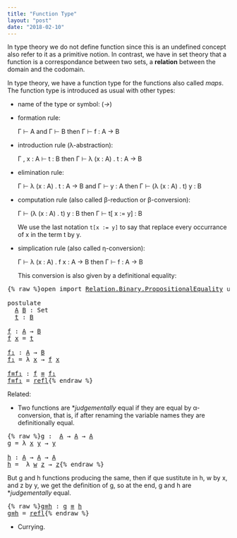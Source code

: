 ```yaml
---
title: "Function Type"
layout: "post"
date: "2018-02-10"
---
```



In type theory we do not define function since this is an undefined concept also
refer to it as a primitive notion.
In contrast, we have in set theory that a function is
a correspondance between two sets, a **relation** between the domain
and the codomain.

In type theory, we have a function type for the functions
also called *maps*. The function type is introduced as usual with other types:

+ name of the type or symbol: (_→_)

+ formation rule:

  Γ ⊢ A  and Γ ⊢ B then Γ ⊢ f : A → B

+ introduction rule (λ-abstraction):

  Γ , x : A ⊢ t : B then Γ ⊢ λ (x : A) . t : A → B

+ elimination rule:

  Γ ⊢ λ (x : A) . t : A → B and Γ ⊢ y : A then Γ ⊢ (λ (x : A) . t) y : B

+ computation rule (also called β-reduction or β-conversion):

  Γ ⊢ (λ (x : A) . t) y : B then Γ ⊢ t[ x := y] : B

  We use the last notation `t[x := y]` to say that replace every occurrance of
  x in the term t by y.

+ simplication rule (also called η-conversion):

  Γ ⊢ λ (x : A) . f x : A → B then Γ ⊢ f : A → B

  This conversion is also given by a definitional equality:

<pre class="Agda">{% raw %}<a id="1137" class="Keyword">open</a> <a id="1142" class="Keyword">import</a> <a id="1149" href="https://agda.github.io/agda-stdlib/Relation.Binary.PropositionalEquality.html" class="Module">Relation.Binary.PropositionalEquality</a> <a id="1187" class="Keyword">using</a> <a id="1193" class="Symbol">(</a><a id="1194" href="https://agda.github.io/agda-stdlib/Agda.Builtin.Equality.html#_%E2%89%A1_" class="Datatype Operator">_≡_</a><a id="1197" class="Symbol">;</a> <a id="1199" href="https://agda.github.io/agda-stdlib/Agda.Builtin.Equality.html#_%E2%89%A1_.refl" class="InductiveConstructor">refl</a><a id="1203" class="Symbol">)</a>

<a id="1206" class="Keyword">postulate</a>
  <a id="A" href="{% endraw %}{% link _posts/2018-02-10-functions-in-type-theory.md %}{% raw %}#A" class="Postulate">A</a> <a id="B" href="{% endraw %}{% link _posts/2018-02-10-functions-in-type-theory.md %}{% raw %}#B" class="Postulate">B</a> <a id="1222" class="Symbol">:</a> <a id="1224" class="PrimitiveType">Set</a>
  <a id="t" href="{% endraw %}{% link _posts/2018-02-10-functions-in-type-theory.md %}{% raw %}#t" class="Postulate">t</a> <a id="1232" class="Symbol">:</a> <a id="1234" href="{% endraw %}{% link _posts/2018-02-10-functions-in-type-theory.md %}{% raw %}#B" class="Postulate">B</a>

<a id="f" href="{% endraw %}{% link _posts/2018-02-10-functions-in-type-theory.md %}{% raw %}#f" class="Function">f</a> <a id="1239" class="Symbol">:</a> <a id="1241" href="{% endraw %}{% link _posts/2018-02-10-functions-in-type-theory.md %}{% raw %}#A" class="Postulate">A</a> <a id="1243" class="Symbol">→</a> <a id="1245" href="{% endraw %}{% link _posts/2018-02-10-functions-in-type-theory.md %}{% raw %}#B" class="Postulate">B</a>
<a id="1247" href="{% endraw %}{% link _posts/2018-02-10-functions-in-type-theory.md %}{% raw %}#f" class="Function">f</a> <a id="1249" href="{% endraw %}{% link _posts/2018-02-10-functions-in-type-theory.md %}{% raw %}#1249" class="Bound">x</a> <a id="1251" class="Symbol">=</a> <a id="1253" href="{% endraw %}{% link _posts/2018-02-10-functions-in-type-theory.md %}{% raw %}#t" class="Postulate">t</a>

<a id="f₁" href="{% endraw %}{% link _posts/2018-02-10-functions-in-type-theory.md %}{% raw %}#f%E2%82%81" class="Function">f₁</a> <a id="1259" class="Symbol">:</a> <a id="1261" href="{% endraw %}{% link _posts/2018-02-10-functions-in-type-theory.md %}{% raw %}#A" class="Postulate">A</a> <a id="1263" class="Symbol">→</a> <a id="1265" href="{% endraw %}{% link _posts/2018-02-10-functions-in-type-theory.md %}{% raw %}#B" class="Postulate">B</a>
<a id="1267" href="{% endraw %}{% link _posts/2018-02-10-functions-in-type-theory.md %}{% raw %}#f%E2%82%81" class="Function">f₁</a> <a id="1270" class="Symbol">=</a> <a id="1272" class="Symbol">λ</a> <a id="1274" href="{% endraw %}{% link _posts/2018-02-10-functions-in-type-theory.md %}{% raw %}#1274" class="Bound">x</a> <a id="1276" class="Symbol">→</a> <a id="1278" href="{% endraw %}{% link _posts/2018-02-10-functions-in-type-theory.md %}{% raw %}#f" class="Function">f</a> <a id="1280" href="{% endraw %}{% link _posts/2018-02-10-functions-in-type-theory.md %}{% raw %}#1274" class="Bound">x</a>

<a id="f≡f₁" href="{% endraw %}{% link _posts/2018-02-10-functions-in-type-theory.md %}{% raw %}#f%E2%89%A1f%E2%82%81" class="Function">f≡f₁</a> <a id="1288" class="Symbol">:</a> <a id="1290" href="{% endraw %}{% link _posts/2018-02-10-functions-in-type-theory.md %}{% raw %}#f" class="Function">f</a> <a id="1292" href="https://agda.github.io/agda-stdlib/Agda.Builtin.Equality.html#_%E2%89%A1_" class="Datatype Operator">≡</a> <a id="1294" href="{% endraw %}{% link _posts/2018-02-10-functions-in-type-theory.md %}{% raw %}#f%E2%82%81" class="Function">f₁</a>
<a id="1297" href="{% endraw %}{% link _posts/2018-02-10-functions-in-type-theory.md %}{% raw %}#f%E2%89%A1f%E2%82%81" class="Function">f≡f₁</a> <a id="1302" class="Symbol">=</a> <a id="1304" href="https://agda.github.io/agda-stdlib/Agda.Builtin.Equality.html#_%E2%89%A1_.refl" class="InductiveConstructor">refl</a>{% endraw %}</pre>

Related:

+ Two functions are **judgementally* equal if they are equal by α-conversion,
that is, if after renaming the variable names they are definitionally equal.

<pre class="Agda">{% raw %}<a id="g" href="{% endraw %}{% link _posts/2018-02-10-functions-in-type-theory.md %}{% raw %}#g" class="Function">g</a> <a id="1502" class="Symbol">:</a>  <a id="1505" href="{% endraw %}{% link _posts/2018-02-10-functions-in-type-theory.md %}{% raw %}#A" class="Postulate">A</a> <a id="1507" class="Symbol">→</a> <a id="1509" href="{% endraw %}{% link _posts/2018-02-10-functions-in-type-theory.md %}{% raw %}#A" class="Postulate">A</a> <a id="1511" class="Symbol">→</a> <a id="1513" href="{% endraw %}{% link _posts/2018-02-10-functions-in-type-theory.md %}{% raw %}#A" class="Postulate">A</a>
<a id="1515" href="{% endraw %}{% link _posts/2018-02-10-functions-in-type-theory.md %}{% raw %}#g" class="Function">g</a> <a id="1517" class="Symbol">=</a> <a id="1519" class="Symbol">λ</a> <a id="1521" href="{% endraw %}{% link _posts/2018-02-10-functions-in-type-theory.md %}{% raw %}#1521" class="Bound">x</a> <a id="1523" href="{% endraw %}{% link _posts/2018-02-10-functions-in-type-theory.md %}{% raw %}#1523" class="Bound">y</a> <a id="1525" class="Symbol">→</a> <a id="1527" href="{% endraw %}{% link _posts/2018-02-10-functions-in-type-theory.md %}{% raw %}#1523" class="Bound">y</a>

<a id="h" href="{% endraw %}{% link _posts/2018-02-10-functions-in-type-theory.md %}{% raw %}#h" class="Function">h</a> <a id="1532" class="Symbol">:</a> <a id="1534" href="{% endraw %}{% link _posts/2018-02-10-functions-in-type-theory.md %}{% raw %}#A" class="Postulate">A</a> <a id="1536" class="Symbol">→</a> <a id="1538" href="{% endraw %}{% link _posts/2018-02-10-functions-in-type-theory.md %}{% raw %}#A" class="Postulate">A</a> <a id="1540" class="Symbol">→</a> <a id="1542" href="{% endraw %}{% link _posts/2018-02-10-functions-in-type-theory.md %}{% raw %}#A" class="Postulate">A</a>
<a id="1544" href="{% endraw %}{% link _posts/2018-02-10-functions-in-type-theory.md %}{% raw %}#h" class="Function">h</a> <a id="1546" class="Symbol">=</a>  <a id="1549" class="Symbol">λ</a> <a id="1551" href="{% endraw %}{% link _posts/2018-02-10-functions-in-type-theory.md %}{% raw %}#1551" class="Bound">w</a> <a id="1553" href="{% endraw %}{% link _posts/2018-02-10-functions-in-type-theory.md %}{% raw %}#1553" class="Bound">z</a> <a id="1555" class="Symbol">→</a> <a id="1557" href="{% endraw %}{% link _posts/2018-02-10-functions-in-type-theory.md %}{% raw %}#1553" class="Bound">z</a>{% endraw %}</pre>

But g and h functions producing the same, then if que sustitute in h, w by x,
and z by y, we get the definition of g, so at the end, g and h are **judgementally* equal.

<pre class="Agda">{% raw %}<a id="g≡h" href="{% endraw %}{% link _posts/2018-02-10-functions-in-type-theory.md %}{% raw %}#g%E2%89%A1h" class="Function">g≡h</a> <a id="1758" class="Symbol">:</a> <a id="1760" href="{% endraw %}{% link _posts/2018-02-10-functions-in-type-theory.md %}{% raw %}#g" class="Function">g</a> <a id="1762" href="https://agda.github.io/agda-stdlib/Agda.Builtin.Equality.html#_%E2%89%A1_" class="Datatype Operator">≡</a> <a id="1764" href="{% endraw %}{% link _posts/2018-02-10-functions-in-type-theory.md %}{% raw %}#h" class="Function">h</a>
<a id="1766" href="{% endraw %}{% link _posts/2018-02-10-functions-in-type-theory.md %}{% raw %}#g%E2%89%A1h" class="Function">g≡h</a> <a id="1770" class="Symbol">=</a> <a id="1772" href="https://agda.github.io/agda-stdlib/Agda.Builtin.Equality.html#_%E2%89%A1_.refl" class="InductiveConstructor">refl</a>{% endraw %}</pre>

+ Currying.

